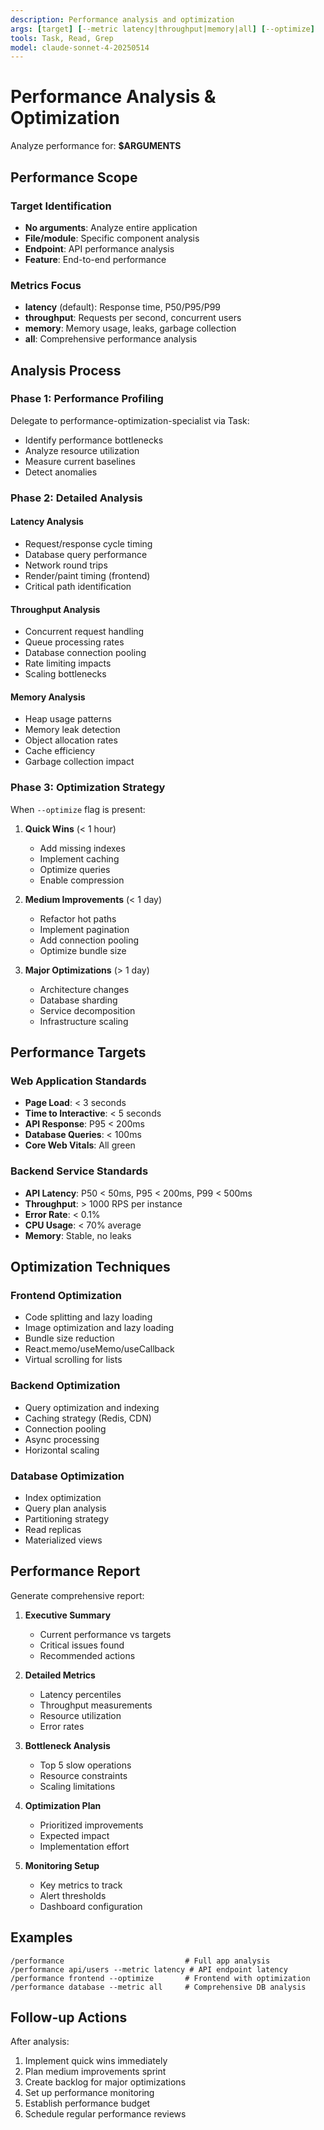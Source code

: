 ```yaml
---
description: Performance analysis and optimization
args: [target] [--metric latency|throughput|memory|all] [--optimize]
tools: Task, Read, Grep
model: claude-sonnet-4-20250514
---
```


# Performance Analysis & Optimization

Analyze performance for: **$ARGUMENTS**

## Performance Scope

### Target Identification
- **No arguments**: Analyze entire application
- **File/module**: Specific component analysis
- **Endpoint**: API performance analysis
- **Feature**: End-to-end performance

### Metrics Focus
- **latency** (default): Response time, P50/P95/P99
- **throughput**: Requests per second, concurrent users
- **memory**: Memory usage, leaks, garbage collection
- **all**: Comprehensive performance analysis

## Analysis Process

### Phase 1: Performance Profiling
Delegate to performance-optimization-specialist via Task:
- Identify performance bottlenecks
- Analyze resource utilization
- Measure current baselines
- Detect anomalies

### Phase 2: Detailed Analysis

#### Latency Analysis
- Request/response cycle timing
- Database query performance
- Network round trips
- Render/paint timing (frontend)
- Critical path identification

#### Throughput Analysis
- Concurrent request handling
- Queue processing rates
- Database connection pooling
- Rate limiting impacts
- Scaling bottlenecks

#### Memory Analysis
- Heap usage patterns
- Memory leak detection
- Object allocation rates
- Cache efficiency
- Garbage collection impact

### Phase 3: Optimization Strategy

When `--optimize` flag is present:
1. **Quick Wins** (< 1 hour)
   - Add missing indexes
   - Implement caching
   - Optimize queries
   - Enable compression

2. **Medium Improvements** (< 1 day)
   - Refactor hot paths
   - Implement pagination
   - Add connection pooling
   - Optimize bundle size

3. **Major Optimizations** (> 1 day)
   - Architecture changes
   - Database sharding
   - Service decomposition
   - Infrastructure scaling

## Performance Targets

### Web Application Standards
- **Page Load**: < 3 seconds
- **Time to Interactive**: < 5 seconds
- **API Response**: P95 < 200ms
- **Database Queries**: < 100ms
- **Core Web Vitals**: All green

### Backend Service Standards
- **API Latency**: P50 < 50ms, P95 < 200ms, P99 < 500ms
- **Throughput**: > 1000 RPS per instance
- **Error Rate**: < 0.1%
- **CPU Usage**: < 70% average
- **Memory**: Stable, no leaks

## Optimization Techniques

### Frontend Optimization
- Code splitting and lazy loading
- Image optimization and lazy loading
- Bundle size reduction
- React.memo/useMemo/useCallback
- Virtual scrolling for lists

### Backend Optimization
- Query optimization and indexing
- Caching strategy (Redis, CDN)
- Connection pooling
- Async processing
- Horizontal scaling

### Database Optimization
- Index optimization
- Query plan analysis
- Partitioning strategy
- Read replicas
- Materialized views

## Performance Report

Generate comprehensive report:
1. **Executive Summary**
   - Current performance vs targets
   - Critical issues found
   - Recommended actions

2. **Detailed Metrics**
   - Latency percentiles
   - Throughput measurements
   - Resource utilization
   - Error rates

3. **Bottleneck Analysis**
   - Top 5 slow operations
   - Resource constraints
   - Scaling limitations

4. **Optimization Plan**
   - Prioritized improvements
   - Expected impact
   - Implementation effort

5. **Monitoring Setup**
   - Key metrics to track
   - Alert thresholds
   - Dashboard configuration

## Examples

```
/performance                           # Full app analysis
/performance api/users --metric latency # API endpoint latency
/performance frontend --optimize       # Frontend with optimization
/performance database --metric all     # Comprehensive DB analysis
```

## Follow-up Actions

After analysis:
1. Implement quick wins immediately
2. Plan medium improvements sprint
3. Create backlog for major optimizations
4. Set up performance monitoring
5. Establish performance budget
6. Schedule regular performance reviews